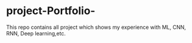 # project-Portfolio-
This repo contains all project which shows my experience with ML, CNN, RNN, Deep learning,etc.
